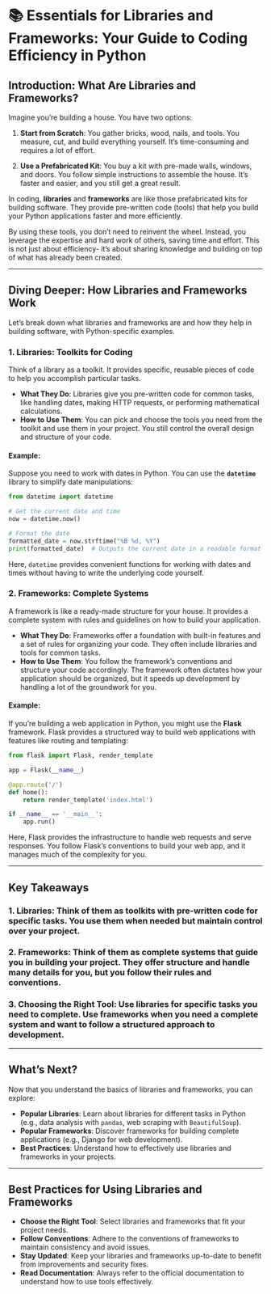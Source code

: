 # 📚 **Essentials for Libraries and Frameworks: Your Guide to Coding Efficiency in Python**

## Introduction: What Are Libraries and Frameworks?

Imagine you’re building a house. You have two options:

1. **Start from Scratch**: You gather bricks, wood, nails, and tools. You measure, cut, and build everything yourself. It’s time-consuming and requires a lot of effort.

2. **Use a Prefabricated Kit**: You buy a kit with pre-made walls, windows, and doors. You follow simple instructions to assemble the house. It’s faster and easier, and you still get a great result.

In coding, **libraries** and **frameworks** are like those prefabricated kits for building software. They provide pre-written code (tools) that help you build your Python applications faster and more efficiently.

By using these tools, you don’t need to reinvent the wheel. Instead, you leverage the expertise and hard work of others, saving time and effort. This is not just about efficiency- it’s about sharing knowledge and building on top of what has already been created.

---

## Diving Deeper: How Libraries and Frameworks Work

Let’s break down what libraries and frameworks are and how they help in building software, with Python-specific examples.

### 1. **Libraries: Toolkits for Coding**
Think of a library as a toolkit. It provides specific, reusable pieces of code to help you accomplish particular tasks.

- **What They Do**: Libraries give you pre-written code for common tasks, like handling dates, making HTTP requests, or performing mathematical calculations.
- **How to Use Them**: You can pick and choose the tools you need from the toolkit and use them in your project. You still control the overall design and structure of your code.

#### Example:
Suppose you need to work with dates in Python. You can use the **`datetime`** library to simplify date manipulations:

```python
from datetime import datetime

# Get the current date and time
now = datetime.now()

# Format the date
formatted_date = now.strftime("%B %d, %Y")
print(formatted_date)  # Outputs the current date in a readable format
```

Here, `datetime` provides convenient functions for working with dates and times without having to write the underlying code yourself.

### 2. **Frameworks: Complete Systems**
A framework is like a ready-made structure for your house. It provides a complete system with rules and guidelines on how to build your application.

- **What They Do**: Frameworks offer a foundation with built-in features and a set of rules for organizing your code. They often include libraries and tools for common tasks.
- **How to Use Them**: You follow the framework’s conventions and structure your code accordingly. The framework often dictates how your application should be organized, but it speeds up development by handling a lot of the groundwork for you.

#### Example:
If you’re building a web application in Python, you might use the **Flask** framework. Flask provides a structured way to build web applications with features like routing and templating:

```python
from flask import Flask, render_template

app = Flask(__name__)

@app.route('/')
def home():
    return render_template('index.html')

if __name__ == '__main__':
    app.run()
```

Here, Flask provides the infrastructure to handle web requests and serve responses. You follow Flask’s conventions to build your web app, and it manages much of the complexity for you.

---

## Key Takeaways

### 1. **Libraries**: Think of them as toolkits with pre-written code for specific tasks. You use them when needed but maintain control over your project.

### 2. **Frameworks**: Think of them as complete systems that guide you in building your project. They offer structure and handle many details for you, but you follow their rules and conventions.

### 3. **Choosing the Right Tool**: Use libraries for specific tasks you need to complete. Use frameworks when you need a complete system and want to follow a structured approach to development.

---

## What’s Next?

Now that you understand the basics of libraries and frameworks, you can explore:

- **Popular Libraries**: Learn about libraries for different tasks in Python (e.g., data analysis with `pandas`, web scraping with `BeautifulSoup`).
- **Popular Frameworks**: Discover frameworks for building complete applications (e.g., Django for web development).
- **Best Practices**: Understand how to effectively use libraries and frameworks in your projects.

---

## Best Practices for Using Libraries and Frameworks

- **Choose the Right Tool**: Select libraries and frameworks that fit your project needs.
- **Follow Conventions**: Adhere to the conventions of frameworks to maintain consistency and avoid issues.
- **Stay Updated**: Keep your libraries and frameworks up-to-date to benefit from improvements and security fixes.
- **Read Documentation**: Always refer to the official documentation to understand how to use tools effectively.
